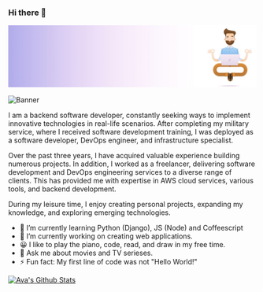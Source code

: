 ### Hi there 👋

<!--
**amitai1997/amitai1997** is a ✨ _special_ ✨ repository because its `README.md` (this file) appears on your GitHub profile.

Here are some ideas to get you started:

- 🔭 I’m currently working on ...
- 🌱 I’m currently learning ...
- 👯 I’m looking to collaborate on ...
- 🤔 I’m looking for help with ...
- 💬 Ask me about ...
- 📫 How to reach me: ...
- 😄 Pronouns: ...
- ⚡ Fun fact: ...
-->












![alt text](https://github.com/amitai1997/amitai1997/blob/main/readme.jfif?raw=true)


![Banner]([https://raw.githubusercontent.com/amxchang/amxchang/master/profileavatarbanner.png](https://media.licdn.com/dms/image/C4D16AQF0z_h_t_3ChA/profile-displaybackgroundimage-shrink_350_1400/0/1644225466194?e=1683763200&v=beta&t=kvOCUZaQl_azhh4BqNc6DeN4XTI1bxymjpV3F9KvB0I))

I am a backend software developer, constantly seeking ways to implement innovative technologies in real-life scenarios. After completing my military service, where I received software development training, I was deployed as a software developer, DevOps engineer, and infrastructure specialist.

Over the past three years, I have acquired valuable experience building numerous projects. In addition, I worked as a freelancer, delivering software development and DevOps engineering services to a diverse range of clients. This has provided me with expertise in AWS cloud services, various tools, and backend development.

During my leisure time, I enjoy creating personal projects, expanding my knowledge, and exploring emerging technologies.

- 🌱 I’m currently learning Python (Django), JS (Node) and Coffeescript 
- 🔭 I’m currently working on creating web applications.
- 😀 I like to play the piano, code, read, and draw in my free time.
- 💬 Ask me about movies and TV serieses.
- ⚡ Fun fact: My first line of code was not "Hello World!"

[![Ava's Github Stats](https://github-readme-stats.vercel.app/api?username=amxchang)](https://github.com/anuraghazra/github-readme-stats)


